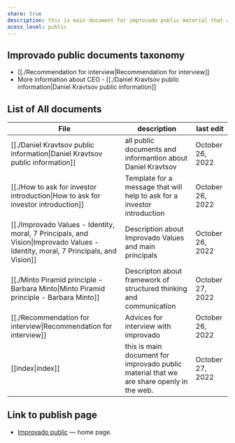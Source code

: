 ```yaml
---
share: true
description: this is main document for improvado public material that we are share openly in the web. 
acess_level: public
---
```


## Improvado public documents taxonomy 
- [[./Recommendation for interview|Recommendation for interview]]
- More information about CEO - [[./Daniel Kravtsov public information|Daniel Kravtsov public information]]


## List of All documents 

| File                                                                                                                                    | description                                                                              | last edit        |
| --------------------------------------------------------------------------------------------------------------------------------------- | ---------------------------------------------------------------------------------------- | ---------------- |
| [[./Daniel Kravtsov public information\|Daniel Kravtsov public information]]                                                     | all public documents and informantion about Daniel Kravtsov                              | October 26, 2022 |
| [[./How to ask for investor introduction\|How to ask for investor introduction]]                                                 | Template for a message that will help to ask for a investor introduction                 | October 26, 2022 |
| [[./Improvado Values - Identity, moral, 7 Principals, and Vision\|Improvado Values - Identity, moral, 7 Principals, and Vision]] | Description about Improvado Values and main principals                                   | October 26, 2022 |
| [[./Minto Piramid principle - Barbara Minto\|Minto Piramid principle - Barbara Minto]]                                           | Descripton about framework of structured thinking and communication                      | October 27, 2022 |
| [[./Recommendation for interview\|Recommendation for interview]]                                                                 | Advices for interview with improvado                                                     | October 26, 2022 |
| [[index\|index]]                                                                                                               | this is main document for improvado public material that we are share openly in the web. | October 27, 2022 |


## Link to publish page 
- [Improvado public](https://improvado-public.netlify.app) — home page.
